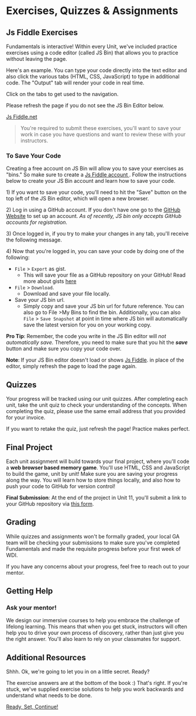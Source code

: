 # Exercises, Quizzes & Assignments

## Js Fiddle Exercises

Fundamentals is interactive! Within every Unit, we've included practice exercises using a code editor \(called JS Bin\) that allows you to practice without leaving the page.

Here's an example. You can type your code directly into the text editor and also click the various tabs \(HTML, CSS, JavaScript\) to type in additional code. The "Output" tab will render your code in real time.

Click on the tabs to get used to the navigation.

Please refresh the page if you do not see the JS Bin Editor below.

[Js Fiddle.net](//jsfiddle.net/Asiphile/mc218gqo/embedded/html,result/)

> You're required to submit these exercises, you'll want to save your work in case you have questions and want to review these with your instructors.

### To Save Your Code

Creating a free account on JS Bin will allow you to save your exercises as "bins." So make sure to create a [Js Fiddle account ](https://jsfiddle.net/user/signup/). Follow the instructions below to create your JS Bin account and learn how to save your code.

1\) If you want to save your code, you'll need to hit the "Save" button on the top left of the JS Bin editor, which will open a new browser.

2\) Log in using a GitHub account. If you don't have one go to the [GitHub Website](https://github.com/) to set up an account. _As of recently, JS bin only accepts GitHub accounts for registration._

3\) Once logged in, if you try to make your changes in any tab, you'll receive the following message.

4\) Now that you're logged in, you can save your code by doing one of the following:

* `File` &gt; `Export` as gist.
  * This will save your file as a GitHub repository on your GitHub! Read more about gists [here](https://help.github.com/articles/about-gists/)
* `File` &gt; `Download`. 
  * Download and save your file locally.
* Save your JS bin url. 
  * Simply copy and save your JS bin url for future reference. You can also go to File &gt;My Bins to find the bin. Additionally, you can also `File` &gt; `Save Snapshot` at point in time where JS bin will automatically save the latest version for you on your working copy.

**Pro Tip**: Remember, the code you write in the JS Bin editor will _not automatically save._ Therefore, you need to make sure that you hit the _**save**_ button and make sure you copy your code over.

**Note**: If your JS Bin editor doesn't load or shows [Js Fiddle](https://jsfiddle.net/Asiphile/mc218gqo/embedded/html,result). in place of the editor, simply refresh the page to load the page again.

## Quizzes

Your progress will be tracked using our unit quizzes. After completing each unit, take the unit quiz to check your understanding of the concepts. When completing the quiz, please use the same email address that you provided for your invoice.

If you want to retake the quiz, just refresh the page! Practice makes perfect.

## Final Project

Each unit assignment will build towards your final project, where you'll code a **web browser based memory game**. You'll use HTML, CSS and JavaScript to build the game, unit by unit! Make sure you are saving your progress along the way. You will learn how to store things locally, and also how to push your code to GitHub for version control!

**Final Submission**: At the end of the project in Unit 11, you'll submit a link to your GitHub repository via [this form](https://ga-immersives.typeform.com/to/UHC5Yp).

## Grading

While quizzes and assignments won't be formally graded, your local GA team will be checking your submissions to make sure you've completed Fundamentals and made the requisite progress before your first week of WDI.

If you have any concerns about your progress, feel free to reach out to your mentor.

## Getting Help

### Ask your mentor!

We design our immersive courses to help you embrace the challenge of lifelong learning. This means that when you get stuck, instructors will often help you to drive your own process of discovery, rather than just give you the right answer. You'll also learn to rely on your classmates for support.

## Additional Resources

Shhh. Ok, we're going to let you in on a little secret. Ready?

The exercise answers are at the bottom of the book :\) That's right. If you're stuck, we've supplied exercise solutions to help you work backwards and understand what needs to be done.

[Ready, Set, Continue!](../developer-foundations-intro/)


